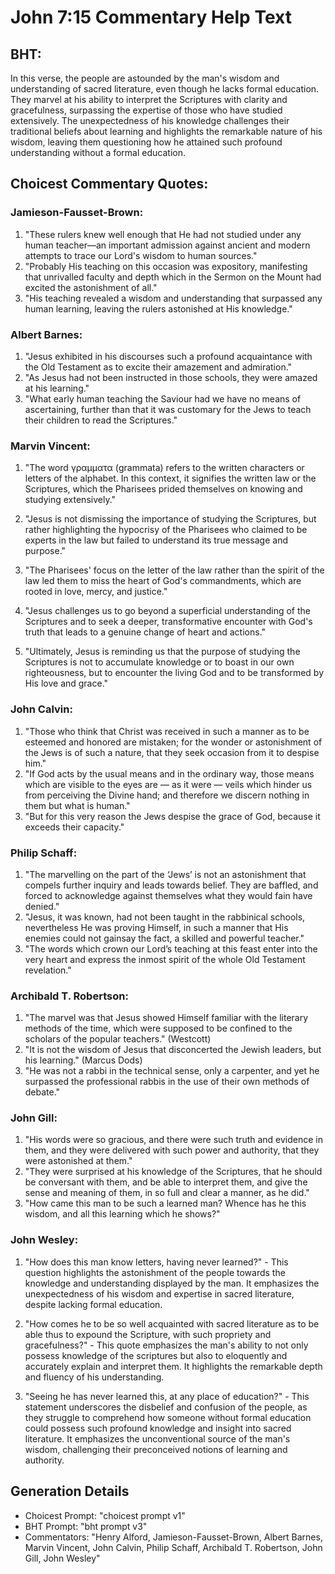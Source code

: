 # John 7:15 Commentary Help Text

## BHT:
In this verse, the people are astounded by the man's wisdom and understanding of sacred literature, even though he lacks formal education. They marvel at his ability to interpret the Scriptures with clarity and gracefulness, surpassing the expertise of those who have studied extensively. The unexpectedness of his knowledge challenges their traditional beliefs about learning and highlights the remarkable nature of his wisdom, leaving them questioning how he attained such profound understanding without a formal education.

## Choicest Commentary Quotes:
### Jamieson-Fausset-Brown:
1. "These rulers knew well enough that He had not studied under any human teacher—an important admission against ancient and modern attempts to trace our Lord's wisdom to human sources." 
2. "Probably His teaching on this occasion was expository, manifesting that unrivalled faculty and depth which in the Sermon on the Mount had excited the astonishment of all." 
3. "His teaching revealed a wisdom and understanding that surpassed any human learning, leaving the rulers astonished at His knowledge."

### Albert Barnes:
1. "Jesus exhibited in his discourses such a profound acquaintance with the Old Testament as to excite their amazement and admiration."
2. "As Jesus had not been instructed in those schools, they were amazed at his learning."
3. "What early human teaching the Saviour had we have no means of ascertaining, further than that it was customary for the Jews to teach their children to read the Scriptures."

### Marvin Vincent:
1. "The word γραμματα (grammata) refers to the written characters or letters of the alphabet. In this context, it signifies the written law or the Scriptures, which the Pharisees prided themselves on knowing and studying extensively."

2. "Jesus is not dismissing the importance of studying the Scriptures, but rather highlighting the hypocrisy of the Pharisees who claimed to be experts in the law but failed to understand its true message and purpose."

3. "The Pharisees' focus on the letter of the law rather than the spirit of the law led them to miss the heart of God's commandments, which are rooted in love, mercy, and justice."

4. "Jesus challenges us to go beyond a superficial understanding of the Scriptures and to seek a deeper, transformative encounter with God's truth that leads to a genuine change of heart and actions."

5. "Ultimately, Jesus is reminding us that the purpose of studying the Scriptures is not to accumulate knowledge or to boast in our own righteousness, but to encounter the living God and to be transformed by His love and grace."

### John Calvin:
1. "Those who think that Christ was received in such a manner as to be esteemed and honored are mistaken; for the wonder or astonishment of the Jews is of such a nature, that they seek occasion from it to despise him."
2. "If God acts by the usual means and in the ordinary way, those means which are visible to the eyes are — as it were — veils which hinder us from perceiving the Divine hand; and therefore we discern nothing in them but what is human."
3. "But for this very reason the Jews despise the grace of God, because it exceeds their capacity."

### Philip Schaff:
1. "The marvelling on the part of the ‘Jews’ is not an astonishment that compels further inquiry and leads towards belief. They are baffled, and forced to acknowledge against themselves what they would fain have denied."
2. "Jesus, it was known, had not been taught in the rabbinical schools, nevertheless He was proving Himself, in such a manner that His enemies could not gainsay the fact, a skilled and powerful teacher."
3. "The words which crown our Lord’s teaching at this feast enter into the very heart and express the inmost spirit of the whole Old Testament revelation."

### Archibald T. Robertson:
1. "The marvel was that Jesus showed Himself familiar with the literary methods of the time, which were supposed to be confined to the scholars of the popular teachers." (Westcott)
2. "It is not the wisdom of Jesus that disconcerted the Jewish leaders, but his learning." (Marcus Dods)
3. "He was not a rabbi in the technical sense, only a carpenter, and yet he surpassed the professional rabbis in the use of their own methods of debate."

### John Gill:
1. "His words were so gracious, and there were such truth and evidence in them, and they were delivered with such power and authority, that they were astonished at them."
2. "They were surprised at his knowledge of the Scriptures, that he should be conversant with them, and be able to interpret them, and give the sense and meaning of them, in so full and clear a manner, as he did."
3. "How came this man to be such a learned man? Whence has he this wisdom, and all this learning which he shows?"

### John Wesley:
1. "How does this man know letters, having never learned?" - This question highlights the astonishment of the people towards the knowledge and understanding displayed by the man. It emphasizes the unexpectedness of his wisdom and expertise in sacred literature, despite lacking formal education.

2. "How comes he to be so well acquainted with sacred literature as to be able thus to expound the Scripture, with such propriety and gracefulness?" - This quote emphasizes the man's ability to not only possess knowledge of the scriptures but also to eloquently and accurately explain and interpret them. It highlights the remarkable depth and fluency of his understanding.

3. "Seeing he has never learned this, at any place of education?" - This statement underscores the disbelief and confusion of the people, as they struggle to comprehend how someone without formal education could possess such profound knowledge and insight into sacred literature. It emphasizes the unconventional source of the man's wisdom, challenging their preconceived notions of learning and authority.


## Generation Details
- Choicest Prompt: "choicest prompt v1"
- BHT Prompt: "bht prompt v3"
- Commentators: "Henry Alford, Jamieson-Fausset-Brown, Albert Barnes, Marvin Vincent, John Calvin, Philip Schaff, Archibald T. Robertson, John Gill, John Wesley"
